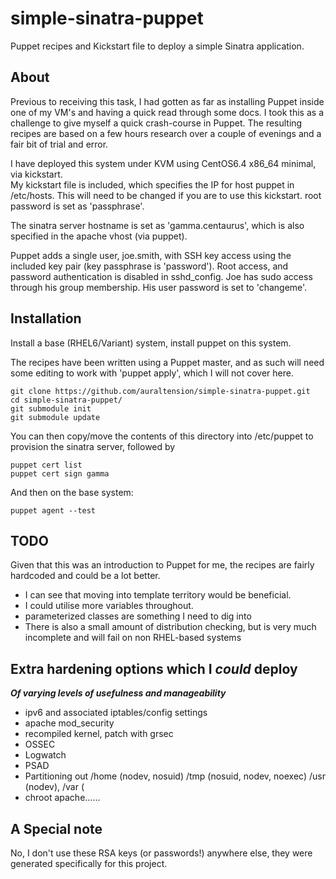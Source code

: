 simple-sinatra-puppet
=====================

Puppet recipes and Kickstart file to deploy a simple Sinatra application.


About
-------

Previous to receiving this task, I had gotten as far as installing Puppet inside one of my VM's and having a quick read through some docs.  I took this as a challenge to give myself a quick crash-course in Puppet.  The resulting recipes are based on a few hours research over a couple of evenings and a fair bit of trial and error.

I have deployed this system under KVM using CentOS6.4 x86_64 minimal, via kickstart.  
My kickstart file is included, which specifies the IP for host puppet in /etc/hosts.  This will need to be changed if you are to use this kickstart.  root password is set as  'passphrase'.

The sinatra server hostname is set as 'gamma.centaurus', which is also specified in the apache vhost (via puppet).

Puppet adds a single user, joe.smith, with SSH key access using the included key pair (key passphrase is 'password'). Root access, and password authentication is disabled in sshd_config.  Joe has sudo access through his group membership.  His user password is set to 'changeme'.


Installation
-------------

Install a base (RHEL6/Variant) system, install puppet on this system.

The recipes have been written using a Puppet master, and as such will need some editing to work with 'puppet apply', which I will not cover here.

    git clone https://github.com/auraltension/simple-sinatra-puppet.git
    cd simple-sinatra-puppet/
    git submodule init
    git submodule update

You can then copy/move the contents of this directory into /etc/puppet to provision the sinatra server, followed by
    
    puppet cert list
    puppet cert sign gamma

And then on the base system:

    puppet agent --test


TODO
----

Given that this was an introduction to Puppet for me, the recipes are fairly hardcoded and could be a lot better.

* I can see that moving into template territory would be beneficial. 
* I could utilise more variables throughout.
* parameterized classes are something I need to dig into
* There is also a small amount of distribution checking, but is very much incomplete and will fail on non RHEL-based systems


Extra hardening options which I _could_ deploy
------------------------------------------------
**_Of varying levels of usefulness and manageability_**

* ipv6 and associated iptables/config settings
* apache mod_security
* recompiled kernel, patch with grsec
* OSSEC
* Logwatch
* PSAD
* Partitioning out /home (nodev, nosuid) /tmp (nosuid, nodev, noexec) /usr (nodev), /var (
* chroot apache......


A Special note
---------------

No, I don't use these RSA keys (or passwords!) anywhere else, they were generated specifically for this project.
